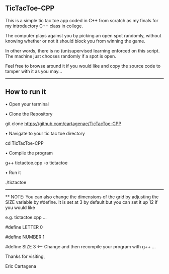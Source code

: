 TicTacToe-CPP
-------------

This is a simple tic tac toe app coded in C++ from scratch as my finals for my introductory C++ class in college.

The computer plays against you by picking an open spot randomly, without knowing whether or not it should block you from winning the game.

In other words, there is no (un)supervised learning enforced on this script. The machine just chooses randomly if a spot is open.

Feel free to browse around it if you would like and copy the source code to tamper with it as you may...

----------------------------------------------------------------------------------------------------------------------

How to run it
-------------

• Open your terminal

• Clone the Repository

git clone https://github.com/cartagenae/TicTacToe-CPP

• Navigate to your tic tac toe directory

cd TicTacToe-CPP

• Compile the program

g++ tictactoe.cpp -o tictactoe

• Run it

./tictactoe

----------------------------------------------------------------------------------------------------------------------

** NOTE: You can also change the dimensions of the grid by adjusting the SIZE variable by #define. It is set at 3 by default but you can set it up 12 if you would like

e.g.
tictactoe.cpp
...

#define LETTER 0

#define NUMBER 1

#define SIZE 3    <-- Change and then recompile your program with g++
...

Thanks for visiting,

Eric Cartagena
